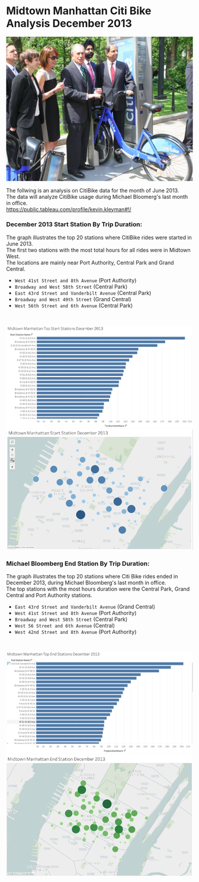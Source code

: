 # Midtown Manhattan Citi Bike Analysis December 2013


![Bloomberg.png](Bloomberg.png)

The follwing is an analysis on CitiBike data for the month of June 2013.<br /> 
The data will analyze CitiBike usage during Michael Bloomerg's last month in office.<br />
https://public.tableau.com/profile/kevin.kleyman#!/

### December 2013 Start Station By Trip Duration:

The graph illustrates the top 20 stations where CitiBike rides were started in June 2013.<br /> 
The first two stations with the most total hours for all rides were in Midtown West.<br /> 
The locations are mainly near Port Authority, Central Park and Grand Central.<br />

* `West 41st Street and 8th Avenue` (Port Authority)
* `Broadway and West 58th Street` (Central Park)
* `East 43rd Street and Vanderbilt Avenue` (Central Park)
* `Broadway and West 49th Street` (Grand Central)
* `West 56th Street and 6th Avenue` (Central Park)<br />
<br /> 

![StartBar.png](StartBar.png)
![StartStation.png](StartStation.png)


### Michael Bloomberg End Station By Trip Duration:

The graph illustrates the top 20 stations where Citi Bike rides ended in December 2013, during Michael Bloomberg's last month in office.<br />
The top stations with the most hours duration were the Central Park, Grand Central and Port Authority stations.<br /> 

* `East 43rd Street and Vanderbilt Avenue` (Grand Central)
* `West 41st Street and 8th Avenue` (Port Authority)
* `Broadway and West 58th Street` (Central Park)
* `West 56 Street and 6th Avenue` (Central)
* `West 42nd Street and 8th Avenue` (Port Authority)
<br />

![EndBar.png](EndBar.png)
![EndStation.PNG](EndStation.png)